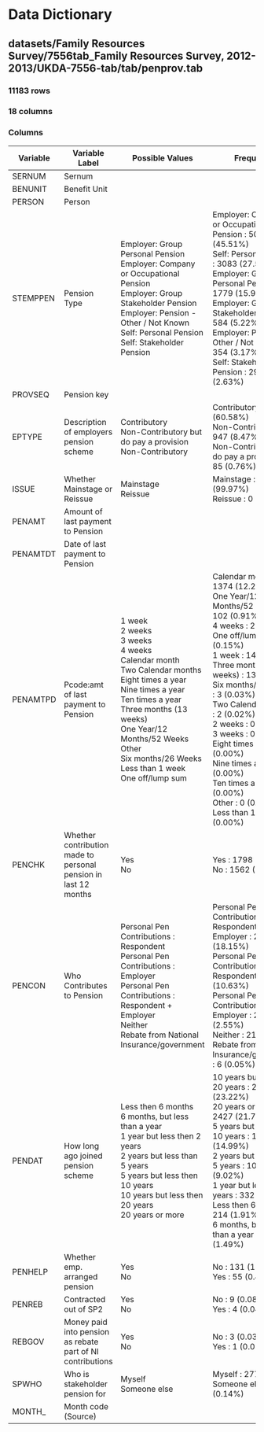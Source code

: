 # Data Dictionary

## datasets/Family Resources Survey/7556tab_Family Resources Survey, 2012-2013/UKDA-7556-tab/tab/penprov.tab

### 11183 rows

### 18 columns

### Columns

| Variable | Variable Label | Possible Values | Frequency |
| --- | --- | --- | --- |
| SERNUM | Sernum |  |  |
| BENUNIT | Benefit Unit |  |  |
| PERSON | Person |  |  |
| STEMPPEN | Pension Type | Employer: Group Personal Pension <br/>Employer: Company or Occupational Pension <br/>Employer: Group Stakeholder Pension <br/>Employer: Pension - Other / Not Known <br/>Self: Personal Pension <br/>Self: Stakeholder Pension  | Employer: Company or Occupational Pension : 5089 (45.51%)<br/>Self: Personal Pension : 3083 (27.57%)<br/>Employer: Group Personal Pension : 1779 (15.91%)<br/>Employer: Group Stakeholder Pension : 584 (5.22%)<br/>Employer: Pension - Other / Not Known : 354 (3.17%)<br/>Self: Stakeholder Pension : 294 (2.63%) |
| PROVSEQ | Pension key |  |  |
| EPTYPE | Description of employers pension scheme | Contributory <br/>Non-Contributory but do pay a provision <br/>Non-Contributory  | Contributory : 6775 (60.58%)<br/>Non-Contributory : 947 (8.47%)<br/>Non-Contributory but do pay a provision : 85 (0.76%) |
| ISSUE | Whether Mainstage or Reissue | Mainstage <br/>Reissue  | Mainstage : 11180 (99.97%)<br/>Reissue : 0 (0.00%) |
| PENAMT | Amount of last payment to Pension |  |  |
| PENAMTDT | Date of last payment to Pension |  |  |
| PENAMTPD | Pcode:amt of last payment to Pension | 1 week <br/>2 weeks <br/>3 weeks <br/>4 weeks <br/>Calendar month <br/>Two Calendar months <br/>Eight times a year <br/>Nine times a year <br/>Ten times a year <br/>Three months (13 weeks) <br/>One Year/12  Months/52 Weeks <br/>Other <br/>Six months/26 Weeks <br/>Less than 1 week <br/>One off/lump sum  | Calendar month : 1374 (12.29%)<br/>One Year/12  Months/52 Weeks : 102 (0.91%)<br/>4 weeks : 22 (0.20%)<br/>One off/lump sum : 17 (0.15%)<br/>1 week : 14 (0.13%)<br/>Three months (13 weeks) : 13 (0.12%)<br/>Six months/26 Weeks : 3 (0.03%)<br/>Two Calendar months : 2 (0.02%)<br/>2 weeks : 0 (0.00%)<br/>3 weeks : 0 (0.00%)<br/>Eight times a year : 0 (0.00%)<br/>Nine times a year : 0 (0.00%)<br/>Ten times a year : 0 (0.00%)<br/>Other : 0 (0.00%)<br/>Less than 1 week : 0 (0.00%) |
| PENCHK | Whether contribution made to personal pension in last 12 months | Yes <br/>No  | Yes : 1798 (16.08%)<br/>No : 1562 (13.97%) |
| PENCON | Who Contributes to Pension | Personal Pen Contributions : Respondent <br/>Personal Pen Contributions : Employer <br/>Personal Pen Contributions : Respondent + Employer <br/>Neither <br/>Rebate from National Insurance/government  | Personal Pen Contributions : Respondent + Employer : 2030 (18.15%)<br/>Personal Pen Contributions : Respondent : 1189 (10.63%)<br/>Personal Pen Contributions : Employer : 285 (2.55%)<br/>Neither : 21 (0.19%)<br/>Rebate from National Insurance/government : 6 (0.05%) |
| PENDAT | How long ago joined pension scheme | Less then 6 months <br/>6 months, but less than a year <br/>1 year but less then 2 years <br/>2 years but less than 5 years <br/>5 years but less then 10 years <br/>10 years but less then 20 years <br/>20 years or more  | 10 years but less then 20 years : 2597 (23.22%)<br/>20 years or more : 2427 (21.70%)<br/>5 years but less then 10 years : 1676 (14.99%)<br/>2 years but less than 5 years : 1009 (9.02%)<br/>1 year but less then 2 years : 332 (2.97%)<br/>Less then 6 months : 214 (1.91%)<br/>6 months, but less than a year : 167 (1.49%) |
| PENHELP | Whether emp. arranged  pension | Yes <br/>No  | No : 131 (1.17%)<br/>Yes : 55 (0.49%) |
| PENREB | Contracted out of SP2 | Yes <br/>No  | No : 9 (0.08%)<br/>Yes : 4 (0.04%) |
| REBGOV | Money paid into pension as rebate part of NI contributions | Yes <br/>No  | No : 3 (0.03%)<br/>Yes : 1 (0.01%) |
| SPWHO | Who is stakeholder pension for | Myself <br/>Someone else  | Myself : 277 (2.48%)<br/>Someone else : 16 (0.14%) |
| MONTH_ | Month code (Source) |  |  |
